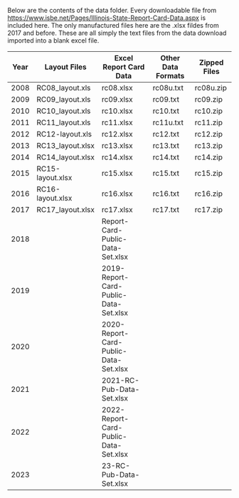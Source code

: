 Below are the contents of the data folder. Every downloadable file from https://www.isbe.net/Pages/Illinois-State-Report-Card-Data.aspx is included here. The only manufactured files here are the .xlsx fildes from 2017 and before. These are all simply the text files from the data download imported into a blank excel file.


| Year  | Layout Files      | Excel Report Card Data | Other Data Formats | Zipped Files |
| :---: | ----------------- | ---------------------- | ------------------ | ------------ |
| 2008  | RC08_layout.xls   | rc08.xlsx | rc08u.txt          | rc08u.zip    |
| 2009  | RC09_layout.xls   | rc09.xlsx | rc09.txt           | rc09.zip     |
| 2010  | RC10_layout.xls   | rc10.xlsx | rc10.txt           | rc10.zip     |
| 2011  | RC11_layout.xls   | rc11.xlsx | rc11u.txt          | rc11.zip     |
| 2012  | RC12-layout.xls   | rc12.xlsx | rc12.txt           | rc12.zip     |
| 2013  | RC13_layout.xlsx  | rc13.xlsx | rc13.txt           | rc13.zip     |
| 2014  | RC14_layout.xlsx  | rc14.xlsx | rc14.txt           | rc14.zip     |
| 2015  | RC15-layout.xlsx  | rc15.xlsx | rc15.txt           | rc15.zip     |
| 2016  | RC16-layout.xlsx  | rc16.xlsx | rc16.txt           | rc16.zip     |
| 2017  | RC17_layout.xlsx  | rc17.xlsx | rc17.txt           | rc17.zip     |
| 2018  |  | Report-Card-Public-Data-Set.xlsx |  |  |
| 2019  |  | 2019-Report-Card-Public-Data-Set.xlsx |  |  |
| 2020  |  | 2020-Report-Card-Public-Data-Set.xlsx |  |  |
| 2021  |  | 2021-RC-Pub-Data-Set.xlsx |  |  |
| 2022  |  | 2022-Report-Card-Public-Data-Set.xlsx |  |  |
| 2023  |  | 23-RC-Pub-Data-Set.xlsx |  |  |








